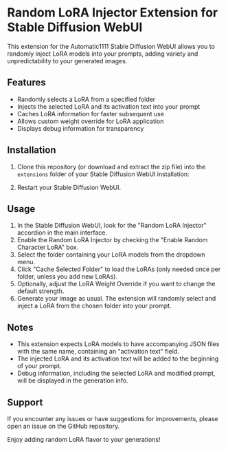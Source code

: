 # Random LoRA Injector Extension for Stable Diffusion WebUI

This extension for the Automatic1111 Stable Diffusion WebUI allows you to randomly inject LoRA models into your prompts, adding variety and unpredictability to your generated images.

## Features

- Randomly selects a LoRA from a specified folder
- Injects the selected LoRA and its activation text into your prompt
- Caches LoRA information for faster subsequent use
- Allows custom weight override for LoRA application
- Displays debug information for transparency

## Installation

1. Clone this repository (or download and extract the zip file) into the `extensions` folder of your Stable Diffusion WebUI installation:

2. Restart your Stable Diffusion WebUI.

## Usage

1. In the Stable Diffusion WebUI, look for the "Random LoRA Injector" accordion in the main interface.
2. Enable the Random LoRA Injector by checking the "Enable Random Character LoRA" box.
3. Select the folder containing your LoRA models from the dropdown menu.
4. Click "Cache Selected Folder" to load the LoRAs (only needed once per folder, unless you add new LoRAs).
5. Optionally, adjust the LoRA Weight Override if you want to change the default strength.
6. Generate your image as usual. The extension will randomly select and inject a LoRA from the chosen folder into your prompt.

## Notes

- This extension expects LoRA models to have accompanying JSON files with the same name, containing an "activation text" field.
- The injected LoRA and its activation text will be added to the beginning of your prompt.
- Debug information, including the selected LoRA and modified prompt, will be displayed in the generation info.

## Support

If you encounter any issues or have suggestions for improvements, please open an issue on the GitHub repository.

Enjoy adding random LoRA flavor to your generations!

